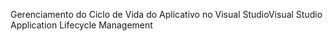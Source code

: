 <span data-ttu-id="619be-101">Gerenciamento do Ciclo de Vida do Aplicativo no Visual Studio</span><span class="sxs-lookup"><span data-stu-id="619be-101">Visual Studio Application Lifecycle Management</span></span>